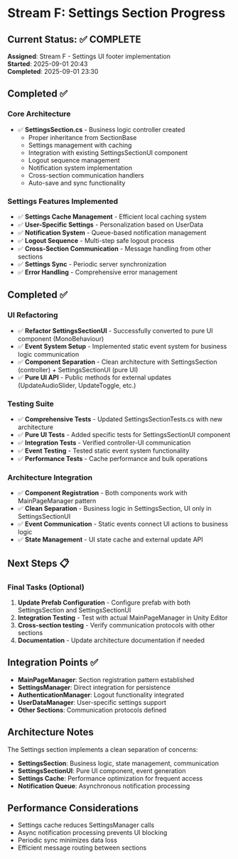 # Stream F: Settings Section Progress

## Current Status: ✅ COMPLETE

**Assigned**: Stream F - Settings UI footer implementation  
**Started**: 2025-09-01 20:43  
**Completed**: 2025-09-01 23:30

## Completed ✅

### Core Architecture
- ✅ **SettingsSection.cs** - Business logic controller created
  - Proper inheritance from SectionBase
  - Settings management with caching
  - Integration with existing SettingsSectionUI component
  - Logout sequence management
  - Notification system implementation
  - Cross-section communication handlers
  - Auto-save and sync functionality

### Settings Features Implemented
- ✅ **Settings Cache Management** - Efficient local caching system
- ✅ **User-Specific Settings** - Personalization based on UserData
- ✅ **Notification System** - Queue-based notification management
- ✅ **Logout Sequence** - Multi-step safe logout process
- ✅ **Cross-Section Communication** - Message handling from other sections
- ✅ **Settings Sync** - Periodic server synchronization
- ✅ **Error Handling** - Comprehensive error management

## Completed ✅

### UI Refactoring
- ✅ **Refactor SettingsSectionUI** - Successfully converted to pure UI component (MonoBehaviour)
- ✅ **Event System Setup** - Implemented static event system for business logic communication
- ✅ **Component Separation** - Clean architecture with SettingsSection (controller) + SettingsSectionUI (pure UI)
- ✅ **Pure UI API** - Public methods for external updates (UpdateAudioSlider, UpdateToggle, etc.)

### Testing Suite
- ✅ **Comprehensive Tests** - Updated SettingsSectionTests.cs with new architecture
- ✅ **Pure UI Tests** - Added specific tests for SettingsSectionUI component
- ✅ **Integration Tests** - Verified controller-UI communication
- ✅ **Event Testing** - Tested static event system functionality
- ✅ **Performance Tests** - Cache performance and bulk operations

### Architecture Integration
- ✅ **Component Registration** - Both components work with MainPageManager pattern
- ✅ **Clean Separation** - Business logic in SettingsSection, UI only in SettingsSectionUI
- ✅ **Event Communication** - Static events connect UI actions to business logic
- ✅ **State Management** - UI state cache and external update API

## Next Steps 📋

### Final Tasks (Optional)
1. **Update Prefab Configuration** - Configure prefab with both SettingsSection and SettingsSectionUI
2. **Integration Testing** - Test with actual MainPageManager in Unity Editor
3. **Cross-section testing** - Verify communication protocols with other sections
4. **Documentation** - Update architecture documentation if needed

## Integration Points ✅

- **MainPageManager**: Section registration pattern established
- **SettingsManager**: Direct integration for persistence
- **AuthenticationManager**: Logout functionality integrated
- **UserDataManager**: User-specific settings support
- **Other Sections**: Communication protocols defined

## Architecture Notes

The Settings section implements a clean separation of concerns:

- **SettingsSection**: Business logic, state management, communication
- **SettingsSectionUI**: Pure UI component, event generation
- **Settings Cache**: Performance optimization for frequent access
- **Notification Queue**: Asynchronous notification processing

## Performance Considerations

- Settings cache reduces SettingsManager calls
- Async notification processing prevents UI blocking
- Periodic sync minimizes data loss
- Efficient message routing between sections